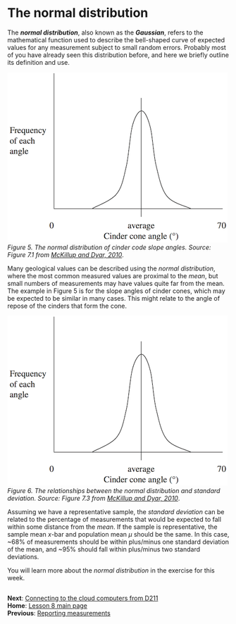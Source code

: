 # The normal distribution
The ***normal distribution***, also known as the ***Gaussian***, refers to the mathematical function used to describe the bell-shaped curve of expected values for any measurement subject to small random errors.
Probably most of you have already seen this distribution before, and here we briefly outline its definition and use.

![The normal distribution](../Images/Gaussian.png)<br/>
*Figure 5. The normal distribution of cinder code slope angles.
Source: Figure 7.1 from [McKillup and Dyar, 2010](http://www.cambridge.org/fi/academic/subjects/earth-and-environmental-science/earth-science-general-interest/geostatistics-explained-introductory-guide-earth-scientists?format=HB&isbn=9780521763226)*.

Many geological values can be described using the *normal distribution*, where the most common measured values are proximal to the *mean*, but small numbers of measurements may have values quite far from the mean.
The example in Figure 5 is for the slope angles of cinder cones, which may be expected to be similar in many cases.
This might relate to the angle of repose of the cinders that form the cone.

![The normal distribution and standard deviations](../Images/Gaussian.png)<br/>
*Figure 6. The relationships between the normal distribution and standard deviation.
Source: Figure 7.3 from [McKillup and Dyar, 2010](http://www.cambridge.org/fi/academic/subjects/earth-and-environmental-science/earth-science-general-interest/geostatistics-explained-introductory-guide-earth-scientists?format=HB&isbn=9780521763226)*.

Assuming we have a representative sample, the *standard deviation* can be related to the percentage of measurements that would be expected to fall within some distance from the *mean*.
If the sample is representative, the sample mean *x*-bar and population mean *µ* should be the same.
In this case, ~68% of measurements should be within plus/minus one standard deviation of the mean, and ~95% should fall within plus/minus two standard deviations.

You will learn more about the *normal distribution* in the exercise for this week.

## 
**Next**: [Connecting to the cloud computers from D211](connecting-to-cloud.md)<br/>
**Home**: [Lesson 8 main page](https://github.com/Intro-Quantitative-Geology/Lesson-8-Basic-geostatistics)<br/>
**Previous**: [Reporting measurements](reporting-measurements.md)
